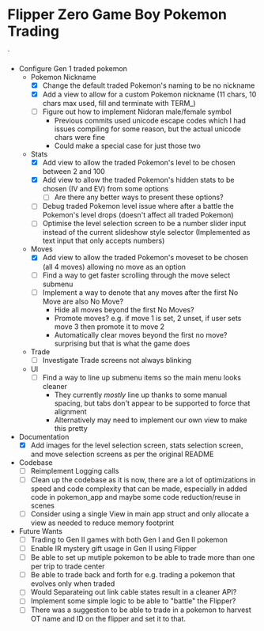 # Flipper Zero Game Boy Pokemon Trading
`
- Configure Gen 1 traded pokemon  
  - Pokemon Nickname  
    - [x] Change the default traded Pokemon's naming to be no nickname  
    - [x] Add a view to allow for a custom Pokemon nickname (11 chars, 10 chars max used, fill and terminate with TERM_)  
    - [ ] Figure out how to implement Nidoran male/female symbol  
      - Previous commits used unicode escape codes which I had issues compiling for some reason, but the actual unicode chars were fine  
      - Could make a special case for just those two  
  - Stats  
    - [x] Add view to allow the traded Pokemon's level to be chosen between 2 and 100  
    - [x] Add view to allow the traded Pokemon's hidden stats to be chosen (IV and EV) from some options  
      - [ ] Are there any better ways to present these options?  
    - [ ] Debug traded Pokemon level issue where after a battle the Pokemon's level drops (doesn't affect all traded Pokemon)  
    - [ ] Optimise the level selection screen to be a number slider input instead of the current slideshow style selector (Implemented as text input that only accepts numbers)  
  - Moves  
    - [x] Add view to allow the traded Pokemon's moveset to be chosen (all 4 moves) allowing no move as an option  
    - [ ] Find a way to get faster scrolling through the move select submenu  
    - [ ] Implement a way to denote that any moves after the first No Move are also No Move?  
      - Hide all moves beyond the first No Moves?  
      - Promote moves? e.g. if move 1 is set, 2 unset, if user sets move 3 then promote it to move 2  
      - Automatically clear moves beyond the first no move? surprising but that is what the game does  
  - Trade  
    - [ ] Investigate Trade screens not always blinking  
  - UI  
    - [ ] Find a way to line up submenu items so the main menu looks cleaner  
      - They currently _mostly_ line up thanks to some manual spacing, but tabs don't appear to be supported to force that alignment  
      - Alternatively may need to implement our own view to make this pretty  
- Documentation  
  - [x] Add images for the level selection screen, stats selection screen, and move selection screens as per the original README  
- Codebase  
  - [ ] Reimplement Logging calls  
  - [ ] Clean up the codebase as it is now, there are a lot of optimizations in speed and code complexity that can be made, especially in added code in pokemon_app and maybe some code reduction/reuse in scenes  
  - [ ] Consider using a single View in main app struct and only allocate a view as needed to reduce memory footprint  

- Future Wants  
  - [ ] Trading to Gen II games with both Gen I and Gen II pokemon  
  - [ ] Enable IR mystery gift usage in Gen II using Flipper  
  - [ ] Be able to set up mutiple pokemon to be able to trade more than one per trip to trade center  
  - [ ] Be able to trade back and forth for e.g. trading a pokemon that evolves only when traded  
  - [ ] Would Separateing out link cable states result in a cleaner API?  
  - [ ] Implement some simple logic to be able to "battle" the Flipper?  
  - [ ] There was a suggestion to be able to trade in a pokemon to harvest OT name and ID on the flipper and set it to that.  
